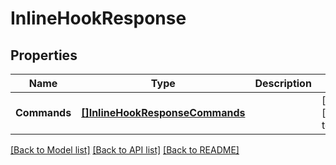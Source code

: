 # InlineHookResponse

## Properties
Name | Type | Description | Notes
------------ | ------------- | ------------- | -------------
**Commands** | [**[]InlineHookResponseCommands**](InlineHookResponseCommands.md) |  | [optional] [default to null]

[[Back to Model list]](../README.md#documentation-for-models) [[Back to API list]](../README.md#documentation-for-api-endpoints) [[Back to README]](../README.md)

